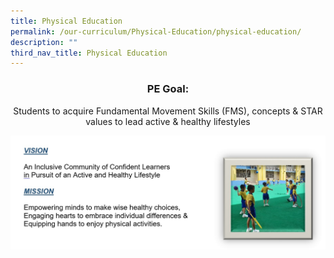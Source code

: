 ```yaml
---
title: Physical Education
permalink: /our-curriculum/Physical-Education/physical-education/
description: ""
third_nav_title: Physical Education
---
```

<center><h3>PE Goal:</h3>Students to acquire Fundamental Movement Skills (FMS), concepts & STAR values to lead active & healthy lifestyles</center>

![](/images/PE/PE.jpeg)